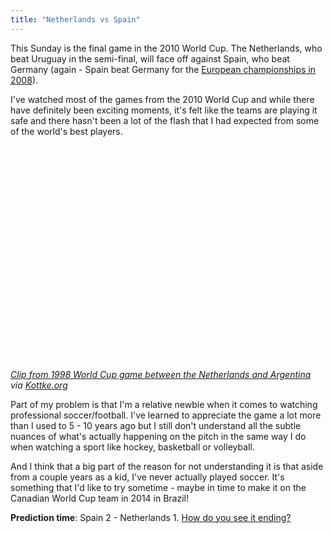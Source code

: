 ```yaml
---
title: "Netherlands vs Spain"
---
```

<p>This Sunday is the final game in the 2010 World Cup.  The Netherlands, who beat Uruguay in the semi-final, will face off against Spain, who beat Germany (again - Spain beat Germany for the <a href="https://en.wikipedia.org/wiki/UEFA_Euro_2008">European championships in 2008</a>).</p>
<p>I've watched most of the games from the 2010 World Cup and while there have definitely been exciting moments, it's felt like the teams are playing it safe and there hasn't been a lot of the flash that I had expected from some of the world's best players.</p>
<p><object width="425" height="344"><param name="movie" value="https://www.youtube.com/v/exlBHTyB1R0&amp;hl=en_US&amp;fs=1?rel=0&amp;color1=0x3a3a3a&amp;color2=0x999999"></param><param name="allowFullScreen" value="true"></param><param name="allowscriptaccess" value="always"></param><embed src="https://www.youtube.com/v/exlBHTyB1R0&amp;hl=en_US&amp;fs=1?rel=0&amp;color1=0x3a3a3a&amp;color2=0x999999" type="application/x-shockwave-flash" allowscriptaccess="always" allowfullscreen="true" width="425" height="344"></embed></object></p>
<p><em><a href="https://www.youtube.com/watch?v=exlBHTyB1R0">Clip from 1998 World Cup game between the Netherlands and Argentina</a> via <a href="https://kottke.org/10/07/there-is-bergkamp">Kottke.org</a></em></p>
<p>Part of my problem is that I'm a relative newbie when it comes to watching professional soccer/football.  I've learned to appreciate the game a lot more than I used to 5 - 10 years ago but I still don't understand all the subtle nuances of what's actually happening on the pitch in the same way I do when watching a sport like hockey, basketball or volleyball.</p>
<p>And I think that a big part of the reason for not understanding it is that aside from a couple years as a kid, I've never actually played soccer.  It's something that I'd like to try sometime - maybe in time to make it on the Canadian World Cup team in 2014 in Brazil!</p>
<p><strong>Prediction time</strong>:  Spain 2 - Netherlands 1.  <a href="https://chrisenns.com/2010/07/08/netherlands-vs-spain/#comments">How do you see it ending?</a></p>
